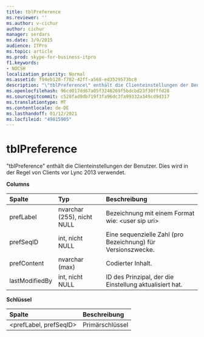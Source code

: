 ```yaml
---
title: tblPreference
ms.reviewer: ''
ms.author: v-cichur
author: cichur
manager: serdars
ms.date: 3/9/2015
audience: ITPro
ms.topic: article
ms.prod: skype-for-business-itpro
f1.keywords:
- NOCSH
localization_priority: Normal
ms.assetid: f94eb128-f782-42ff-a568-ed3529573bc8
description: "\"tblPreference\" enthält die Clienteinstellungen der Benutzer. Dies wird in der Regel von Clients vor Lync 2013 verwendet."
ms.openlocfilehash: 96cd017dd67a05f3240269f5bdcbd23f30fffd28
ms.sourcegitcommit: c528fad9db719f3fa96dc3fa99332a349cd9d317
ms.translationtype: MT
ms.contentlocale: de-DE
ms.lasthandoff: 01/12/2021
ms.locfileid: "49815905"
---
```

# <a name="tblpreference"></a>tblPreference

"tblPreference" enthält die Clienteinstellungen der Benutzer. Dies wird in der Regel von Clients vor Lync 2013 verwendet.

**Columns**


| **Spalte**            | **Typ**                        | **Beschreibung**                                                 |
|:----------------------|:--------------------------------|:----------------------------------------------------------------|
| prefLabel  <br/>      | nvarchar (255), nicht NULL  <br/> | Bezeichnung mit einem Format wie: \<user sip uri\>                   |
| prefSeqID  <br/>      | int, nicht NULL  <br/>            | Eine sequenzielle Zahl (pro Bezeichnung) für Versionszwecke.  <br/> |
| prefContent  <br/>    | nvarchar (max)  <br/>           | Codierter Inhalt.  <br/>                                         |
| lastModifiedBy  <br/> | int, nicht NULL  <br/>            | ID des Prinzipal, der die Einstellung aktualisiert hat.  <br/>         |

**Schlüssel**

|**Spalte**|**Beschreibung**|
|:-----|:-----|
|\<prefLabel, prefSeqID\>  <br/> |Primärschlüssel  <br/> |


